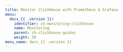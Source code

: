 ```yaml
---
title: Monitor ClickHouse with Prometheus & Grafana
menu:
  docs_{{ .version }}:
    identifier: ch-monitoring-clickhouse
    name: Monitoring
    parent: ch-clickhouse-guides
    weight: 50
menu_name: docs_{{ .version }}
---
```

